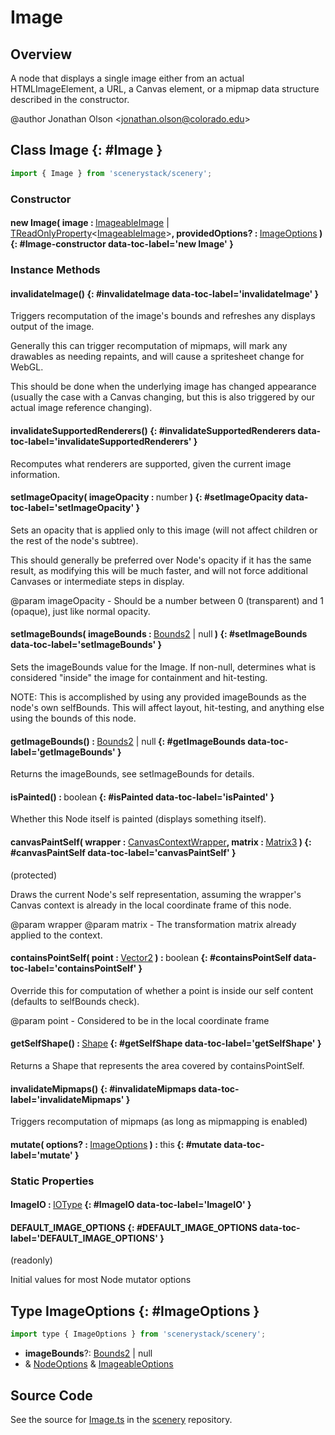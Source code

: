 # Image

## Overview

A node that displays a single image either from an actual HTMLImageElement, a URL, a Canvas element, or a mipmap
data structure described in the constructor.

@author Jonathan Olson &lt;jonathan.olson@colorado.edu&gt;

## Class Image {: #Image }


```js
import { Image } from 'scenerystack/scenery';
```
### Constructor

#### new Image( image : <span style="font-weight: 400;">[ImageableImage](../scenery/Imageable.md#ImageableImage) | [TReadOnlyProperty](../axon/TReadOnlyProperty.md)&lt;[ImageableImage](../scenery/Imageable.md#ImageableImage)&gt;</span>, providedOptions? : <span style="font-weight: 400;">[ImageOptions](../scenery/Image.md#ImageOptions)</span> ) {: #Image-constructor data-toc-label='new Image' }

### Instance Methods

#### invalidateImage() {: #invalidateImage data-toc-label='invalidateImage' }

Triggers recomputation of the image's bounds and refreshes any displays output of the image.

Generally this can trigger recomputation of mipmaps, will mark any drawables as needing repaints, and will
cause a spritesheet change for WebGL.

This should be done when the underlying image has changed appearance (usually the case with a Canvas changing,
but this is also triggered by our actual image reference changing).

#### invalidateSupportedRenderers() {: #invalidateSupportedRenderers data-toc-label='invalidateSupportedRenderers' }

Recomputes what renderers are supported, given the current image information.

#### setImageOpacity( imageOpacity : <span style="font-weight: 400;"><span style="color: hsla(calc(var(--md-hue) + 180deg),80%,40%,1);">number</span></span> ) {: #setImageOpacity data-toc-label='setImageOpacity' }

Sets an opacity that is applied only to this image (will not affect children or the rest of the node's subtree).

This should generally be preferred over Node's opacity if it has the same result, as modifying this will be much
faster, and will not force additional Canvases or intermediate steps in display.

@param imageOpacity - Should be a number between 0 (transparent) and 1 (opaque), just like normal opacity.

#### setImageBounds( imageBounds : <span style="font-weight: 400;">[Bounds2](../dot/Bounds2.md) | <span style="color: hsla(calc(var(--md-hue) + 180deg),80%,40%,1);">null</span></span> ) {: #setImageBounds data-toc-label='setImageBounds' }

Sets the imageBounds value for the Image. If non-null, determines what is considered "inside" the image for
containment and hit-testing.

NOTE: This is accomplished by using any provided imageBounds as the node's own selfBounds. This will affect layout,
hit-testing, and anything else using the bounds of this node.

#### getImageBounds() : <span style="font-weight: 400;">[Bounds2](../dot/Bounds2.md) | <span style="color: hsla(calc(var(--md-hue) + 180deg),80%,40%,1);">null</span></span> {: #getImageBounds data-toc-label='getImageBounds' }

Returns the imageBounds, see setImageBounds for details.

#### isPainted() : <span style="font-weight: 400;"><span style="color: hsla(calc(var(--md-hue) + 180deg),80%,40%,1);">boolean</span></span> {: #isPainted data-toc-label='isPainted' }

Whether this Node itself is painted (displays something itself).

#### canvasPaintSelf( wrapper : <span style="font-weight: 400;">[CanvasContextWrapper](../scenery/CanvasContextWrapper.md)</span>, matrix : <span style="font-weight: 400;">[Matrix3](../dot/Matrix3.md)</span> ) {: #canvasPaintSelf data-toc-label='canvasPaintSelf' }

(protected)

Draws the current Node's self representation, assuming the wrapper's Canvas context is already in the local
coordinate frame of this node.

@param wrapper
@param matrix - The transformation matrix already applied to the context.

#### containsPointSelf( point : <span style="font-weight: 400;">[Vector2](../dot/Vector2.md)</span> ) : <span style="font-weight: 400;"><span style="color: hsla(calc(var(--md-hue) + 180deg),80%,40%,1);">boolean</span></span> {: #containsPointSelf data-toc-label='containsPointSelf' }

Override this for computation of whether a point is inside our self content (defaults to selfBounds check).

@param point - Considered to be in the local coordinate frame

#### getSelfShape() : <span style="font-weight: 400;">[Shape](../kite/Shape.md)</span> {: #getSelfShape data-toc-label='getSelfShape' }

Returns a Shape that represents the area covered by containsPointSelf.

#### invalidateMipmaps() {: #invalidateMipmaps data-toc-label='invalidateMipmaps' }

Triggers recomputation of mipmaps (as long as mipmapping is enabled)

#### mutate( options? : <span style="font-weight: 400;">[ImageOptions](../scenery/Image.md#ImageOptions)</span> ) : <span style="font-weight: 400;"><span style="color: hsla(calc(var(--md-hue) + 180deg),80%,40%,1);">this</span></span> {: #mutate data-toc-label='mutate' }

### Static Properties

#### ImageIO : <span style="font-weight: 400;">[IOType](../tandem/IOType.md)</span> {: #ImageIO data-toc-label='ImageIO' }

#### DEFAULT_IMAGE_OPTIONS {: #DEFAULT_IMAGE_OPTIONS data-toc-label='DEFAULT_IMAGE_OPTIONS' }

(readonly)

Initial values for most Node mutator options



## Type ImageOptions {: #ImageOptions }


```js
import type { ImageOptions } from 'scenerystack/scenery';
```


- **imageBounds**?: [Bounds2](../dot/Bounds2.md) | <span style="color: hsla(calc(var(--md-hue) + 180deg),80%,40%,1);">null</span>
- &amp; [NodeOptions](../scenery/Node.md#NodeOptions) &amp; [ImageableOptions](../scenery/Imageable.md#ImageableOptions)




## Source Code

See the source for [Image.ts](https://github.com/phetsims/scenery/blob/main/js/nodes/Image.ts) in the [scenery](https://github.com/phetsims/scenery) repository.
